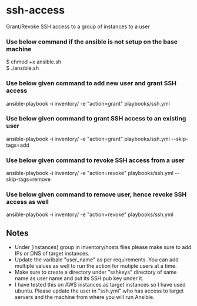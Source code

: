 # ssh-access
Grant/Revoke SSH access to a group of instances to a user

### Use below command if the ansible is not setup on the base machine 
$ chmod +x ansible.sh <br />
$ ./ansible.sh

### Use below given command to add new user and grant SSH access
ansible-playbook -i inventory/ -e "action=grant" playbooks/ssh.yml

### Use below given command to grant SSH access to an existing user
ansible-playbook -i inventory/ -e "action=grant" playbooks/ssh.yml --skip-tags=add

### Use below given command to revoke SSH access from a user
ansible-playbook -i inventory/ -e "action=revoke" playbooks/ssh.yml --skip-tags=remove

### Use below given command to remove user, hence revoke SSH access as well
ansible-playbook -i inventory/ -e "action=revoke" playbooks/ssh.yml

## Notes
 - Under [instances] group in inventory/hosts files please make sure to add IPs or DNS of target instances.
 - Update the varibale "user_name" as per requirements. You can add multiple values as well to run the action for mutiple users at a time.
 - Make sure to create a directory under "sshkeys" directory of same name as user name and put its SSH pub key under it.
 - I have tested this on AWS instances as target instances so I have used ubuntu. Please update the user in "ssh.yml" who has access to target servers and the machine from where you will run Ansible. 
